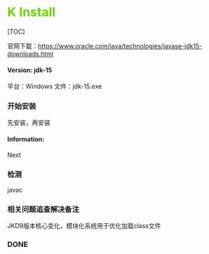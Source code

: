 # <font color=#69D600>K Install </font>

[TOC]

官网下载：https://www.oracle.com/java/technologies/javase-jdk15-downloads.html

#### Version: jdk-15

平台：Windows
文件：jdk-15.exe



### 开始安装

先安装，再安装

#### Information:

Next

























### 检测
javac

### 相关问题追查解决备注
JKD9版本核心变化，模块化系统用于优化加载class文件

### DONE



